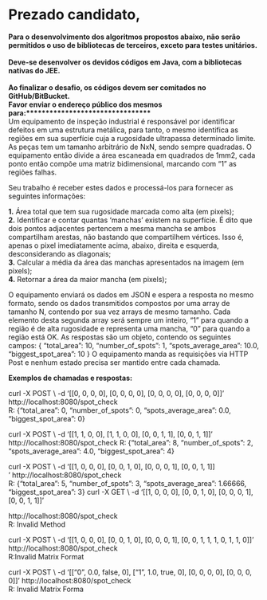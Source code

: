 <h1><b>Prezado candidato,</b></h1>
<b>   
Para o desenvolvimento dos algoritmos propostos abaixo, não serão <br>
permitidos o uso de bibliotecas de terceiros, exceto para testes unitários.<br> 
<br>
Deve-se desenvolver os devidos códigos em Java, com a bibliotecas nativas do JEE.<br>
<br>
Ao finalizar o desafio, os códigos devem ser comitados no GitHub/BitBucket.<br>  
Favor enviar o endereço público dos mesmos para:********************************
<br></b> 
Um equipamento de inspeção industrial é responsável por identificar defeitos em uma 
estrutura metálica, para tanto, o mesmo identifica as regiões em sua superfície cuja a 
rugosidade ultrapassa determinado limite. As peças tem um tamanho arbitrário de 
NxN, sendo sempre quadradas. O equipamento então divide a área escaneada em 
quadrados de 1mm2, cada ponto então compõe uma matriz bidimensional, marcando 
com “1” as regiões falhas.   

Seu trabalho é receber estes dados e processá-los para fornecer as seguintes informações:   

<b>1.</b> Área total que tem sua rugosidade marcada como alta (em pixels);  
<b>2.</b> Identificar e contar quantas ‘manchas’ existem na superfície. É dito que dois pontos 
adjacentes pertencem a mesma mancha se ambos compartilham arestas, não 
bastando que compartilhem vértices. Isso é, apenas o pixel imediatamente acima, 
abaixo, direita e esquerda, desconsiderando as diagonais;  
<b>3.</b> Calcular a média da área das manchas apresentados na imagem (em pixels);  
<b>4.</b> Retornar a área da maior mancha (em pixels);   

O equipamento enviará os dados em JSON e espera a resposta no mesmo formato, 
sendo os dados transmitidos compostos por uma array de tamanho N, contendo por 
sua vez arrays de mesmo tamanho. Cada elemento desta segunda array será sempre 
um inteiro, “1” para quando a região é de alta rugosidade e representa uma mancha, 
“0” para quando a região está OK. As respostas são um objeto, contendo os seguintes 
campos: { “total_area”: 10, “number_of_spots”: 1, “spots_average_area”: 10.0, 
“biggest_spot_area”: 10 } O equipamento manda as requisições via HTTP Post e 
nenhum estado precisa ser mantido entre cada chamada. 

<b>Exemplos de chamadas e respostas:</b>    

curl -X POST \ -d ‘[[0, 0, 0, 0], [0, 0, 0, 0], [0, 0, 0, 0], [0, 0, 0, 0]]’<br> 
http://localhost:8080/spot_check  
R: {“total_area”: 0, “number_of_spots”: 0, “spots_average_area”: 0.0,  “biggest_spot_area”: 0}    

curl -X POST \ -d ‘[[1, 1, 0, 0], [1, 1, 0, 0], [0, 0, 1, 1], [0, 0, 1, 1]]’<br> 
http://localhost:8080/spot_check  R: {“total_area”: 8, “number_of_spots”: 2, “spots_average_area”: 4.0, 
“biggest_spot_area”: 4}    

curl -X POST \ -d ‘[[1, 0, 0, 0], [0, 0, 1, 0], [0, 0, 0, 1], [0, 0, 1, 1]]<br>’ 
http://localhost:8080/spot_check  
R: {“total_area”: 5, “number_of_spots”: 3, “spots_average_area”: 1.66666, 
“biggest_spot_area”: 3}    curl -X GET \ -d ‘[[1, 0, 0, 0], [0, 0, 1, 0], [0, 0, 0, 1], [0, 0, 1, 1]]’  

http://localhost:8080/spot_check  
R: Invalid Method    

curl -X POST \ -d ‘[[1, 0, 0, 0], [0, 0, 1, 0], [0, 0, 0, 1], [0, 0, 1, 1, 1, 0, 1, 1, 0]]’ 
http://localhost:8080/spot_check<br> 
R:Invalid Matrix Format 

curl -X POST \ -d ‘[[“0”, 0.0, false, 0], [“1”, 1.0, true, 0], [0, 0, 0, 0], [0, 0, 0, 0]]’ 
http://localhost:8080/spot_check<br> 
R: Invalid Matrix Forma
